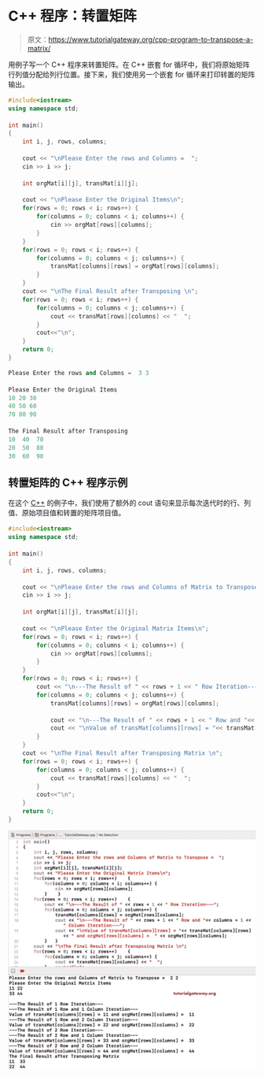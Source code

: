 # C++ 程序：转置矩阵

> 原文：<https://www.tutorialgateway.org/cpp-program-to-transpose-a-matrix/>

用例子写一个 C++ 程序来转置矩阵。在 C++ 嵌套 for 循环中，我们将原始矩阵行列值分配给列行位置。接下来，我们使用另一个嵌套 for 循环来打印转置的矩阵输出。

```cpp
#include<iostream>
using namespace std;

int main()
{
	int i, j, rows, columns;

	cout << "\nPlease Enter the rows and Columns =  ";
	cin >> i >> j;

	int orgMat[i][j], transMat[i][j];

	cout << "\nPlease Enter the Original Items\n";
	for(rows = 0; rows < i; rows++)	{
		for(columns = 0; columns < i; columns++) {
			cin >> orgMat[rows][columns];
		}	
	}	
	for(rows = 0; rows < i; rows++)	{
		for(columns = 0; columns < j; columns++) {
			transMat[columns][rows] = orgMat[rows][columns];
		}
	}
	cout << "\nThe Final Result after Transposing \n";
	for(rows = 0; rows < i; rows++)	{
		for(columns = 0; columns < j; columns++) {
			cout << transMat[rows][columns] << "  ";
		}
		cout<<"\n";
	}
 	return 0;
}
```

```cpp
Please Enter the rows and Columns =  3 3

Please Enter the Original Items
10 20 30
40 50 60
70 80 90

The Final Result after Transposing
10  40  70  
20  50  80  
30  60  90 
```

## 转置矩阵的 C++ 程序示例

在这个 [C++](https://www.tutorialgateway.org/cpp-programs/) 的例子中，我们使用了额外的 cout 语句来显示每次迭代时的行、列值、原始项目值和转置的矩阵项目值。

```cpp
#include<iostream>
using namespace std;

int main()
{
	int i, j, rows, columns;

	cout << "\nPlease Enter the rows and Columns of Matrix to Transpose =  ";
	cin >> i >> j;

	int orgMat[i][j], transMat[i][j];

	cout << "\nPlease Enter the Original Matrix Items\n";
	for(rows = 0; rows < i; rows++)	{
		for(columns = 0; columns < i; columns++) {
			cin >> orgMat[rows][columns];
		}	
	}	
	for(rows = 0; rows < i; rows++)	{
		cout << "\n---The Result of " << rows + 1 << " Row Iteration---";
		for(columns = 0; columns < j; columns++) {
			transMat[columns][rows] = orgMat[rows][columns];

			cout << "\n---The Result of " << rows + 1 << " Row and "<< columns + 1 << " Column Iteration---";
			cout << "\nValue of transMat[columns][rows] = "<< transMat[columns][rows] << " and orgMat[rows][columns] =  " << orgMat[rows][columns];
		}
	}
	cout << "\nThe Final Result after Transposing Matrix \n";
	for(rows = 0; rows < i; rows++)	{
		for(columns = 0; columns < j; columns++) {
			cout << transMat[rows][columns] << "  ";
		}
		cout<<"\n";
	}
 	return 0;
}
```

![C++ Program to Transpose a Matrix 2](img/a2dd5fc95c5d1c03114dce9e106fd443.png)
